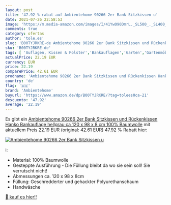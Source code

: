 ```yaml
---
layout: post
title: '47.92 % rabat auf Ambientehome 90266 2er Bank Sitzkissen u'
date: 2021-07-26 22:58:53
image: 'https://m.media-amazon.com/images/I/41YwO90DmrL._SL500_._SL400_.jpg'
comments: true
category: ofertas
author: 'tole.es'
slug: 'B00TYJRKRE-de Ambientehome 90266 2er Bank Sitzkissen und Rückenkissen...'
sku: 'B00TYJRKRE-de'
tags: [ 'Auflagen, Kissen & Polster','Bankauflagen','Garten','Gartenmöbel & Zubehör','Regular Stores','Shops','ambientehome', ]
actualPrice: 22.19 EUR
currency: EUR
price: 22.19
comparePrice: 42.61 EUR
prodname: 'Ambientehome 90266 2er Bank Sitzkissen und Rückenkissen Hanko Bankauflage  hellgrau  ca 120 x 98 x 8 cm  100% Baumwolle'
country: 'de'
flag: '🇩🇪'
brand: 'Ambientehome'
buyurl: 'https://www.amazon.de/dp/B00TYJRKRE/?tag=tolees0ca-21'
descuento: '47.92'
average: '22.19'
---
```


Es gibt ein [Ambientehome 90266 2er Bank Sitzkissen und Rückenkissen Hanko Bankauflage  hellgrau  ca 120 x 98 x 8 cm  100% Baumwolle](https://www.amazon.de/dp/B00TYJRKRE/?tag=tolees0ca-21) mit aktuellem Preis 22.19 EUR (original: 42.61 EUR) 47.92 % Rabatt hier:

[![Ambientehome 90266 2er Bank Sitzkissen u](https://m.media-amazon.com/images/I/41YwO90DmrL._SL500_._SL400_.jpg)](https://www.amazon.de/dp/B00TYJRKRE/?tag=tolees0ca-21)

ℹ️:

- Material: 100% Baumwolle
- Gesteppte Ausführung - Die Füllung bleibt da wo sie sein soll! Sie verrutscht nicht!
- Abmessungen ca. 120 x 98 x 8cm
- Füllung: Geschredderter und gehackter Polyurethanschaum
- Handwäsche

[🛒 kauf es hier!!](https://www.amazon.de/dp/B00TYJRKRE/?tag=tolees0ca-21)
